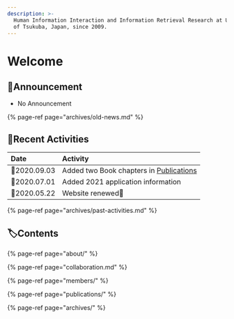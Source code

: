 ```yaml
---
description: >-
  Human Information Interaction and Information Retrieval Research at University
  of Tsukuba, Japan, since 2009.
---
```


# Welcome

## 📢Announcement

* No Announcement

{% page-ref page="archives/old-news.md" %}

## 🐾Recent Activities

| Date | Activity |
| :--- | :--- |
| 📆2020.09.03 | Added two Book chapters in [Publications](publications/) |
| 📆2020.07.01 | Added 2021 application information |
| 📆2020.05.22 | Website renewed🎊  |

{% page-ref page="archives/past-activities.md" %}

## 🏷Contents

{% page-ref page="about/" %}

{% page-ref page="collaboration.md" %}

{% page-ref page="members/" %}

{% page-ref page="publications/" %}

{% page-ref page="archives/" %}



